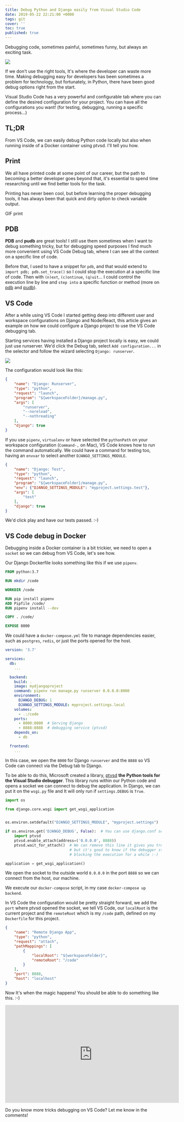 ```yaml
---
title: Debug Python and Django easily from Visual Studio Code
date: 2019-05-22 22:21:00 +0000
tags: git
cover: ''
toc: true
published: true
---
```


Debugging code, sometimes painful, sometimes funny, but always an exciting task.

![](https://media.giphy.com/media/RDuF5FVTSyzy8/giphy.gif)

If we don't use the right tools, It's where the developer can waste more time.
Making debugging easy for developers has been sometimes a problem for technology, but fortunately, in Python, there have been good debug options right from the start.

Visual Studio Code has a very powerful and configurable tab where you can define the desired configuration for your project. You can have all the configurations you want! (for testing, debugging, running a specific process...)

## TL;DR

From VS Code, we can easily debug Python code locally but also when running inside of a Docker container using ptvsd. I'll tell you how.

## Print

We all have printed code at some point of our career, but the path to becoming a better developer goes beyond that,
it's essential to spend time researching until we find better tools for the task.

Printing has never been cool, but before learning the proper debugging tools, it has always been that quick and dirty option to check variable output.

GIF print

## PDB

**PDB** and **pudb** are great tools! I still use them sometimes when I want to debug something tricky, but for debugging speed purposes
I find much more convenient using VS Code Debug tab, where I can see all the context on a specific line of code.

Before that, I used to have a snippet for `pdb`, and that would extend to `import pdb; pdb.set_trace()` so I could stop the execution at a specific line of code. Then with `(n)ext`, `(c)ontinue`, `(q)uit`... I could control the execution line by line and `step into` a specific function or method (more on [pdb](https://docs.python.org/3/library/pdb.html) and [pudb](https://pypi.org/project/pudb/)).

## VS Code

After a while using VS Code I started getting deep into different user and workspace configurations on Django and Node/React, this article gives an example
on how we could configure a Django project to use the VS Code debugging tab.

Starting services having installed a Django project locally is easy, we could just use runserver. We'd click the Debug tab, select `Add configuration...` in the selector and follow the wizard selecting `Django: runserver`.

![](/../assets/images/django-runserver.png)

The configuration would look like this:

```json
{
    "name": "Django: Runserver",
    "type": "python",
    "request": "launch",
    "program": "${workspaceFolder}/manage.py",
    "args": [
        "runserver",
        "--noreload",
        "--nothreading"
    ],
    "django": true
}
```

If you use `pipenv`, `virtualenv` or have selected the `pythonPath` on your workspace configuration (`Command-,` on Mac), VS Code knows how to run the command automatically. We could have a command for testing too, having an `envvar` to select another `DJANGO_SETTINGS_MODULE`.

```json
{
    "name": "Django: Test",
    "type": "python",
    "request": "launch",
    "program": "${workspaceFolder}/manage.py",
    "env": {"DJANGO_SETTINGS_MODULE": "myproject.settings.test"},
    "args": [
        "test"
    ],
    "django": true
}
```

We'd click play and have our tests passed. :-)

## VS Code debug in Docker

Debugging inside a Docker container is a bit trickier, we need to open a `socket` so we can debug from VS Code, let's see how.

Our Django Dockerfile looks something like this if we use `pipenv`.

```dockerfile
FROM python:3.7

RUN mkdir /code

WORKDIR /code

RUN pip install pipenv
ADD Pipfile /code/
RUN pipenv install --dev

COPY . /code/

EXPOSE 8000
```

We could have a `docker-compose.yml` file to manage dependencies easier, such as `postgres`, `redis`, or just the ports opened for the host.

```yml
version: '3.7'

services:
  db:
    ...

  backend:
    build: .
    image: mydjangoproject
    command: pipenv run manage.py runserver 0.0.0.0:8000
    environment:
      DJANGO_DEBUG: 1
      DJANGO_SETTINGS_MODULE: myproject.settings.local
    volumes:
      - .:/code
    ports:
      - 8000:8000  # Serving Django
      - 8888:8888  # debugging service (ptvsd)
    depends_on:
      - db

  frontend:
    ...
```

In this case, we open the `8000` for Django `runserver` and the `8888` so VS Code can connect via the Debug tab to Django.

To be able to do this, Microsoft created a library, [ptvsd](https://github.com/microsoft/ptvsd) **the Python tools for the Visual Studio debugger**. This library runs within our Python code and opens a socket we can connect to debug the application. In Django, we can put it on the `wsgi.py` file and It will only run if `settings.DEBUG` is `True`.

```python
import os

from django.core.wsgi import get_wsgi_application


os.environ.setdefault("DJANGO_SETTINGS_MODULE", "myproject.settings")

if os.environ.get('DJANGO_DEBUG', False):  # You can use django.conf settings.DEBUG
    import ptvsd
    ptvsd.enable_attach(address=('0.0.0.0', 8888))
    ptvsd.wait_for_attach()  # We can remove this line it gives you trouble,
                             # but it's good to know if the debugger started or not
                             # blocking the execution for a while :-)

application = get_wsgi_application()
```

We open the socket to the outside world `0.0.0.0` in the port `8888` so we can connect from the host, our machine.

We execute our `docker-compose` script, in my case `docker-compose up backend`.

In VS Code the configuration would be pretty straight forward, we add the `port` where ptvsd opened the socket, we tell VS Code,
our `localRoot` is the current project and the `remoteRoot` which is my `/code` path, defined on my `Dockerfile` for this project.

```json
{
    "name": "Remote Django App",
    "type": "python",
    "request": "attach",
    "pathMappings": [
        {
            "localRoot": "${workspaceFolder}",
            "remoteRoot": "/code"
        }
    ],
    "port": 8888,
    "host": "localhost"
}
```

Now It's when the magic happens! You should be able to do something like this. :-)

<iframe width="560" height="315" src="https://www.youtube.com/embed/oyKkQzvUVMU"
    frameborder="0" allow="accelerometer; autoplay; encrypted-media; gyroscope; picture-in-picture" allowfullscreen></iframe>

Do you know more tricks debugging on VS Code? Let me know in the comments!
